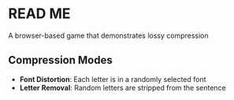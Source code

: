 # READ ME

A browser-based game that demonstrates lossy compression

## Compression Modes
- **Font Distortion**: Each letter is in a randomly selected font
- **Letter Removal**: Random letters are stripped from the sentence
